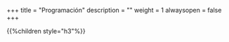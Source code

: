+++
title = "Programación"
description = ""
weight = 1
alwaysopen = false
+++

{{%children style="h3"%}}
